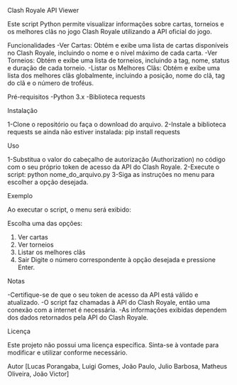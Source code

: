 Clash Royale API Viewer

Este script Python permite visualizar informações sobre cartas, torneios e os
melhores clãs no jogo Clash Royale utilizando a API oficial do jogo.

Funcionalidades
-Ver Cartas: Obtém e exibe uma lista de cartas disponíveis no Clash Royale,
incluindo o nome e o nível máximo de cada carta.
-Ver Torneios: Obtém e exibe uma lista de torneios, incluindo a tag, nome,
status e duração de cada torneio.
-Listar os Melhores Clãs: Obtém e exibe uma lista dos melhores clãs 
globalmente, incluindo a posição, nome do clã, tag do clã e o número de 
troféus.

Pré-requisitos
-Python 3.x
-Biblioteca requests

Instalação

1-Clone o repositório ou faça o download do arquivo.
2-Instale a biblioteca requests se ainda não estiver instalada:
pip install requests

Uso

1-Substitua o valor do cabeçalho de autorização (Authorization) no código
com o seu próprio token de acesso da API do Clash Royale.
2-Execute o script:
python nome_do_arquivo.py
3-Siga as instruções no menu para escolher a opção desejada.

Exemplo

Ao executar o script, o menu será exibido:

Escolha uma das opções:
1. Ver cartas
2. Ver torneios
3. Listar os melhores clãs
4. Sair
Digite o número correspondente à opção desejada e pressione Enter.

Notas

-Certifique-se de que o seu token de acesso da API está válido e atualizado.
-O script faz chamadas à API do Clash Royale, então uma conexão com a internet é necessária.
-As informações exibidas dependem dos dados retornados pela API do Clash Royale.

Licença

Este projeto não possui uma licença específica. Sinta-se à vontade para modificar e utilizar conforme necessário.

Autor
[Lucas Porangaba, Luigi Gomes, João Paulo, Julio Barbosa, Matheus Oliveira, João Victor]
